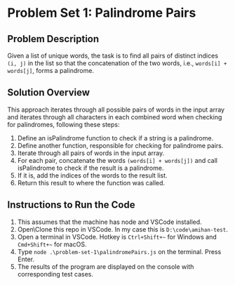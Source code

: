 # Problem Set 1: Palindrome Pairs

## Problem Description

Given a list of unique words, the task is to find all pairs of distinct indices `(i, j)` in the list so that
the concatenation of the two words, i.e., `words[i] + words[j]`, forms a palindrome.

## Solution Overview

This approach iterates through all possible pairs of words in the input array and iterates through all characters in each combined word when checking for palindromes, following these steps:

1. Define an isPalindrome function to check if a string is a palindrome.
2. Define another function, responsible for checking for palindrome pairs.
3. Iterate through all pairs of words in the input array.
4. For each pair, concatenate the words `(words[i] + words[j])` and call isPalindrome to check if the result is a palindrome.
5. If it is, add the indices of the words to the result list.
6. Return this result to where the function was called.

## Instructions to Run the Code

1. This assumes that the machine has node and VSCode installed.
2. Open\Clone this repo in VSCode. In my case this is `D:\code\amihan-test`.
3. Open a terminal in VSCode. Hotkey is
   `Ctrl+Shift+~` for Windows and `Cmd+Shift+~` for macOS.
4. Type `node .\problem-set-1\palindromePairs.js` on the terminal. Press Enter.
5. The results of the program are displayed on the console with corresponding test cases.
